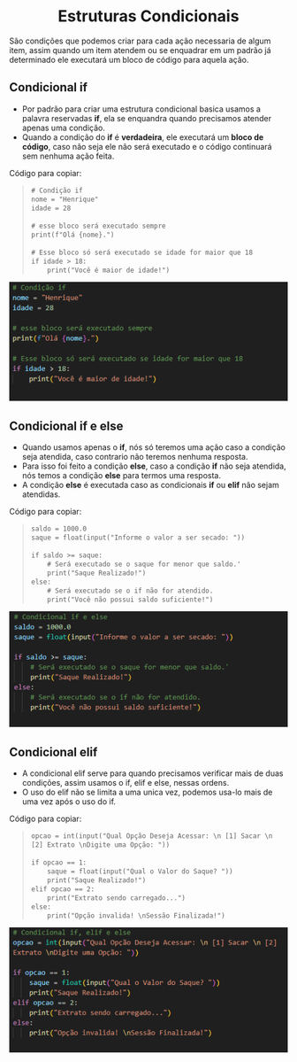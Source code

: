<h1 align="center">Estruturas Condicionais</h1>

São condições que podemos criar para cada ação necessaria de algum item, assim quando um item atendem ou se enquadrar em um padrão já determinado ele executará um bloco de código para aquela ação.

<h2>Condicional if</h2>

  - Por padrão para criar uma estrutura condicional basica usamos a palavra reservadas **if**, ela se enquandra quando precisamos atender apenas uma condição.
  - Quando a condição do **if** é **verdadeira**, ele executará um **bloco de código**, caso não seja ele não será executado e o código continuará sem nenhuma ação feita.
 
  Código para copiar:
  <blockquote>
  
    # Condição if
    nome = "Henrique"
    idade = 28

    # esse bloco será executado sempre
    print(f"Olá {nome}.")

    # Esse bloco só será executado se idade for maior que 18
    if idade > 18:
        print("Você é maior de idade!")
  
  </blockquote>
  <img src="img/1 - Condição if.png">

<h2>Condicional if e else</h2>

  - Quando usamos apenas o **if**, nós só teremos uma ação caso a condição seja atendida, caso contrario não teremos nenhuma resposta.
  - Para isso foi feito a condição **else**, caso a condição **if** não seja atendida, nós temos a condição **else** para termos uma resposta.
  - A condição **else** é executada caso as condicionais **if** ou **elif** não sejam atendidas.

  Código para copiar:
  <blockquote>
  
    saldo = 1000.0
    saque = float(input("Informe o valor a ser secado: "))

    if saldo >= saque:
        # Será executado se o saque for menor que saldo.'
        print("Saque Realizado!")
    else:
        # Será executado se o if não for atendido.
        print("Você não possui saldo suficiente!")
  
  </blockquote>
  <img src="img/2 - Condição if e else.png">


<h2>Condicional elif</h2>
  
  - A condicional elif serve para quando precisamos verificar mais de duas condições, assim usamos o if, elif e else, nessas ordens.
  - O uso do elif não se limita a uma unica vez, podemos usa-lo mais de uma vez após o uso do if.

  Código para copiar:
  <blockquote>
  
    opcao = int(input("Qual Opção Deseja Acessar: \n [1] Sacar \n [2] Extrato \nDigite uma Opção: "))

    if opcao == 1:
        saque = float(input("Qual o Valor do Saque? "))
        print("Saque Realizado!")
    elif opcao == 2:
        print("Extrato sendo carregado...")
    else:
        print("Opção invalida! \nSessão Finalizada!")
  
  </blockquote>
  <img src="img/3 - Condição elif.png">
